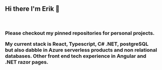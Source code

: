 ## Hi there I'm Erik 👋
<br>

<h3><p align="left">
Please checkout my pinned repositories for personal projects.

My current stack is React, Typescript, C# .NET, postgreSQL but also dabble in Azure serverless products and non relational databases. Other front end tech experience in Angular and .NET razor pages.
</p><h3>

<!--
**ErikGraciosa/ErikGraciosa** is a ✨ _special_ ✨ repository because its `README.md` (this file) appears on your GitHub profile.

Here are some ideas to get you started:

- 🔭 I’m currently working on ...
- 🌱 I’m currently learning ...
- 👯 I’m looking to collaborate on ...
- 🤔 I’m looking for help with ...
- 💬 Ask me about ...
- 📫 How to reach me: ...
- 😄 Pronouns: ...
- ⚡ Fun fact: ...
-->
